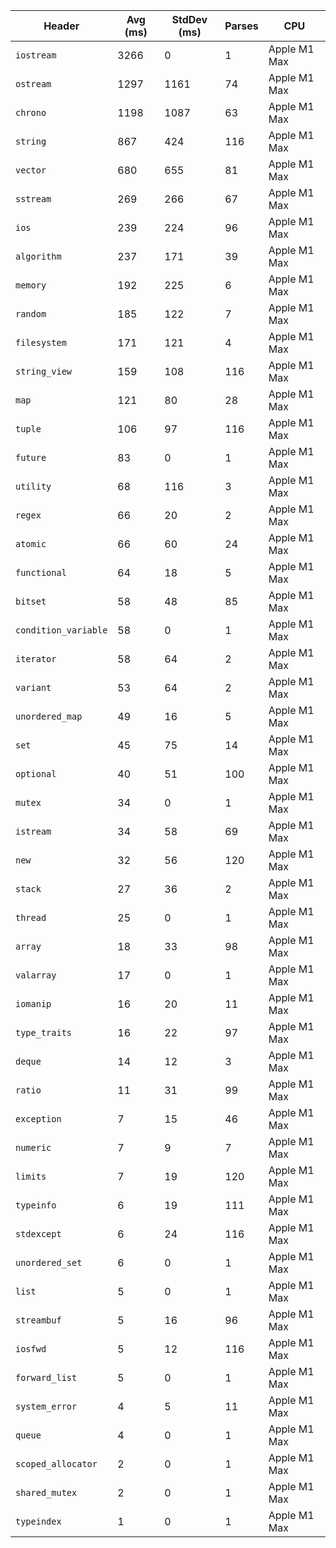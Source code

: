| Header | Avg (ms) | StdDev (ms) | Parses | CPU |
|--------|---------|-------------|--------|-----|
| `iostream` | 3266 | 0 | 1 | Apple M1 Max |
| `ostream` | 1297 | 1161 | 74 | Apple M1 Max |
| `chrono` | 1198 | 1087 | 63 | Apple M1 Max |
| `string` | 867 | 424 | 116 | Apple M1 Max |
| `vector` | 680 | 655 | 81 | Apple M1 Max |
| `sstream` | 269 | 266 | 67 | Apple M1 Max |
| `ios` | 239 | 224 | 96 | Apple M1 Max |
| `algorithm` | 237 | 171 | 39 | Apple M1 Max |
| `memory` | 192 | 225 | 6 | Apple M1 Max |
| `random` | 185 | 122 | 7 | Apple M1 Max |
| `filesystem` | 171 | 121 | 4 | Apple M1 Max |
| `string_view` | 159 | 108 | 116 | Apple M1 Max |
| `map` | 121 | 80 | 28 | Apple M1 Max |
| `tuple` | 106 | 97 | 116 | Apple M1 Max |
| `future` | 83 | 0 | 1 | Apple M1 Max |
| `utility` | 68 | 116 | 3 | Apple M1 Max |
| `regex` | 66 | 20 | 2 | Apple M1 Max |
| `atomic` | 66 | 60 | 24 | Apple M1 Max |
| `functional` | 64 | 18 | 5 | Apple M1 Max |
| `bitset` | 58 | 48 | 85 | Apple M1 Max |
| `condition_variable` | 58 | 0 | 1 | Apple M1 Max |
| `iterator` | 58 | 64 | 2 | Apple M1 Max |
| `variant` | 53 | 64 | 2 | Apple M1 Max |
| `unordered_map` | 49 | 16 | 5 | Apple M1 Max |
| `set` | 45 | 75 | 14 | Apple M1 Max |
| `optional` | 40 | 51 | 100 | Apple M1 Max |
| `mutex` | 34 | 0 | 1 | Apple M1 Max |
| `istream` | 34 | 58 | 69 | Apple M1 Max |
| `new` | 32 | 56 | 120 | Apple M1 Max |
| `stack` | 27 | 36 | 2 | Apple M1 Max |
| `thread` | 25 | 0 | 1 | Apple M1 Max |
| `array` | 18 | 33 | 98 | Apple M1 Max |
| `valarray` | 17 | 0 | 1 | Apple M1 Max |
| `iomanip` | 16 | 20 | 11 | Apple M1 Max |
| `type_traits` | 16 | 22 | 97 | Apple M1 Max |
| `deque` | 14 | 12 | 3 | Apple M1 Max |
| `ratio` | 11 | 31 | 99 | Apple M1 Max |
| `exception` | 7 | 15 | 46 | Apple M1 Max |
| `numeric` | 7 | 9 | 7 | Apple M1 Max |
| `limits` | 7 | 19 | 120 | Apple M1 Max |
| `typeinfo` | 6 | 19 | 111 | Apple M1 Max |
| `stdexcept` | 6 | 24 | 116 | Apple M1 Max |
| `unordered_set` | 6 | 0 | 1 | Apple M1 Max |
| `list` | 5 | 0 | 1 | Apple M1 Max |
| `streambuf` | 5 | 16 | 96 | Apple M1 Max |
| `iosfwd` | 5 | 12 | 116 | Apple M1 Max |
| `forward_list` | 5 | 0 | 1 | Apple M1 Max |
| `system_error` | 4 | 5 | 11 | Apple M1 Max |
| `queue` | 4 | 0 | 1 | Apple M1 Max |
| `scoped_allocator` | 2 | 0 | 1 | Apple M1 Max |
| `shared_mutex` | 2 | 0 | 1 | Apple M1 Max |
| `typeindex` | 1 | 0 | 1 | Apple M1 Max |
